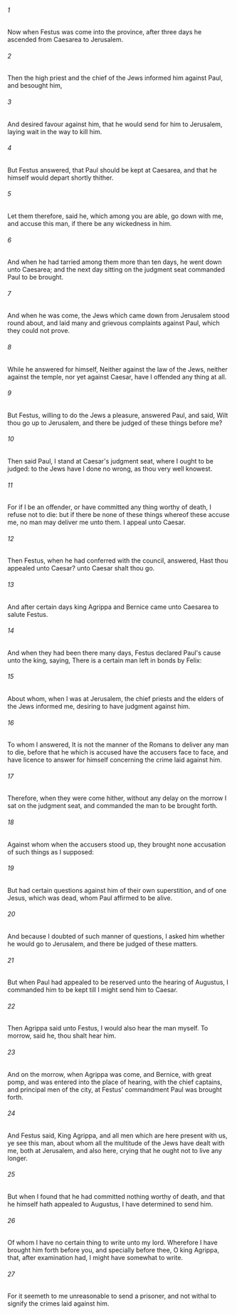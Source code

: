 ###### 1
Now when Festus was come into the province, after three days he ascended from Caesarea to Jerusalem.

###### 2
Then the high priest and the chief of the Jews informed him against Paul, and besought him,

###### 3
And desired favour against him, that he would send for him to Jerusalem, laying wait in the way to kill him.

###### 4
But Festus answered, that Paul should be kept at Caesarea, and that he himself would depart shortly thither.

###### 5
Let them therefore, said he, which among you are able, go down with me, and accuse this man, if there be any wickedness in him.

###### 6
And when he had tarried among them more than ten days, he went down unto Caesarea; and the next day sitting on the judgment seat commanded Paul to be brought.

###### 7
And when he was come, the Jews which came down from Jerusalem stood round about, and laid many and grievous complaints against Paul, which they could not prove.

###### 8
While he answered for himself, Neither against the law of the Jews, neither against the temple, nor yet against Caesar, have I offended any thing at all.

###### 9
But Festus, willing to do the Jews a pleasure, answered Paul, and said, Wilt thou go up to Jerusalem, and there be judged of these things before me?

###### 10
Then said Paul, I stand at Caesar's judgment seat, where I ought to be judged: to the Jews have I done no wrong, as thou very well knowest.

###### 11
For if I be an offender, or have committed any thing worthy of death, I refuse not to die: but if there be none of these things whereof these accuse me, no man may deliver me unto them. I appeal unto Caesar.

###### 12
Then Festus, when he had conferred with the council, answered, Hast thou appealed unto Caesar? unto Caesar shalt thou go.

###### 13
And after certain days king Agrippa and Bernice came unto Caesarea to salute Festus.

###### 14
And when they had been there many days, Festus declared Paul's cause unto the king, saying, There is a certain man left in bonds by Felix:

###### 15
About whom, when I was at Jerusalem, the chief priests and the elders of the Jews informed me, desiring to have judgment against him.

###### 16
To whom I answered, It is not the manner of the Romans to deliver any man to die, before that he which is accused have the accusers face to face, and have licence to answer for himself concerning the crime laid against him.

###### 17
Therefore, when they were come hither, without any delay on the morrow I sat on the judgment seat, and commanded the man to be brought forth.

###### 18
Against whom when the accusers stood up, they brought none accusation of such things as I supposed:

###### 19
But had certain questions against him of their own superstition, and of one Jesus, which was dead, whom Paul affirmed to be alive.

###### 20
And because I doubted of such manner of questions, I asked him whether he would go to Jerusalem, and there be judged of these matters.

###### 21
But when Paul had appealed to be reserved unto the hearing of Augustus, I commanded him to be kept till I might send him to Caesar.

###### 22
Then Agrippa said unto Festus, I would also hear the man myself. To morrow, said he, thou shalt hear him.

###### 23
And on the morrow, when Agrippa was come, and Bernice, with great pomp, and was entered into the place of hearing, with the chief captains, and principal men of the city, at Festus' commandment Paul was brought forth.

###### 24
And Festus said, King Agrippa, and all men which are here present with us, ye see this man, about whom all the multitude of the Jews have dealt with me, both at Jerusalem, and also here, crying that he ought not to live any longer.

###### 25
But when I found that he had committed nothing worthy of death, and that he himself hath appealed to Augustus, I have determined to send him.

###### 26
Of whom I have no certain thing to write unto my lord. Wherefore I have brought him forth before you, and specially before thee, O king Agrippa, that, after examination had, I might have somewhat to write.

###### 27
For it seemeth to me unreasonable to send a prisoner, and not withal to signify the crimes laid against him.

